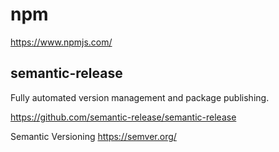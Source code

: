 # npm

<https://www.npmjs.com/>

## semantic-release

Fully automated version management and package publishing.

<https://github.com/semantic-release/semantic-release>

Semantic Versioning
<https://semver.org/>
